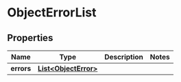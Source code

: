 

# ObjectErrorList


## Properties

Name | Type | Description | Notes
------------ | ------------- | ------------- | -------------
**errors** | [**List&lt;ObjectError&gt;**](ObjectError.md) |  | 




